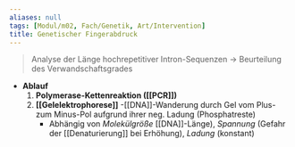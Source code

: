 ```yaml
---
aliases: null
tags: [Modul/m02, Fach/Genetik, Art/Intervention]
title: Genetischer Fingerabdruck
---
```

> Analyse der Länge hochrepetitiver Intron-Sequenzen → Beurteilung des Verwandschaftsgrades

- **Ablauf**
    1. **Polymerase-Kettenreaktion ([[PCR]])**
    2. **[[Gelelektrophorese]]**
        -[[DNA]]-Wanderung durch Gel vom Plus- zum Minus-Pol aufgrund ihrer neg. Ladung (Phosphatreste)
        - Abhängig von *Molekülgröße* [[DNA]]-Länge), *Spannung* (Gefahr der [[Denaturierung]] bei Erhöhung), *Ladung* (konstant)